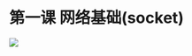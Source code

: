 # 第一课 网络基础(socket)
![](https://github.com/haidragon/study_firewall/blob/master/study_firewall/page1/image/1.png)

